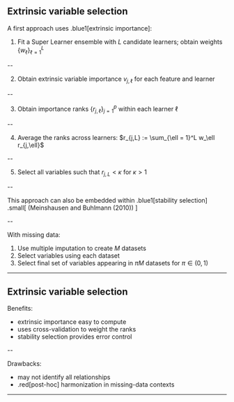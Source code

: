 ## Extrinsic variable selection

A first approach uses .blue1[extrinsic importance]:
1. Fit a Super Learner ensemble with $L$ candidate learners; obtain weights $\{w_\ell\}_{\ell = 1}^L$

--

2. Obtain extrinsic variable importance $v_{j,\ell}$ for each feature and learner

--

3. Obtain importance ranks $\{r_{j,\ell}\}_{j=1}^p$ within each learner $\ell$

--

4. Average the ranks across learners: $r_{j,L} := \sum_{\ell = 1}^L w_\ell r_{j,\ell}$

--

5. Select all variables such that $r_{j,L} < \kappa$ for $\kappa > 1$

--

This approach can also be embedded within .blue1[stability selection] .small[ (Meinshausen and Buhlmann (2010)) ]

--

With missing data: 
1. Use multiple imputation to create $M$ datasets
2. Select variables using each dataset
3. Select final set of variables appearing in $\pi M$ datasets for $\pi \in (0, 1)$

---

## Extrinsic variable selection

&zwj;Benefits:
* extrinsic importance easy to compute
* uses cross-validation to weight the ranks
* stability selection provides error control

--

&zwj;Drawbacks:
* may not identify all relationships
* .red[post-hoc] harmonization in missing-data contexts

---